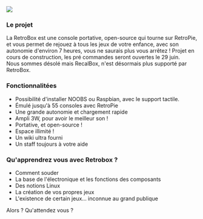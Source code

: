 <div class="image-header">
	<img src="https://i.imgur.com/32ObfXb.png"/>
</div>

### Le projet

La RetroBox est une console portative, open-source qui tourne sur RetroPie, et vous permet de rejouez à tous les jeux de votre enfance, avec son autonomie d'environ 7 heures, vous ne saurais plus vous arrêtez !
Projet en cours de construction, les pré commandes seront ouvertes le 29 juin.
<br>
Nous sommes désolé mais RecalBox, n'est désormais plus supporté par RetroBox.

### Fonctionnalitées

 - Possibilité d'installer NOOBS ou Raspbian, avec le support tactile.
 - Émulé jusqu'à 55 consoles avec RetroPie
 - Une grande autonomie et chargement rapide
 - Ampli 3W, pour avoir le meilleur son !
 - Portative, et open-source !
 - Espace illimité !
 - Un wiki ultra fourni
 - Un staff toujours à votre aide

### Qu'apprendrez vous avec Retrobox ?

* Comment souder
* La base de l'électronique et les fonctions des composants
* Des notions Linux
* La création de vos propres jeux
* L'existence de certain jeux... inconnue au grand publique

<div class="docs-alert info">
  <i class="icon fas fa-shopping-cart"></i>
  <p> Alors ? Qu'attendez vous ?</p>
</div>
